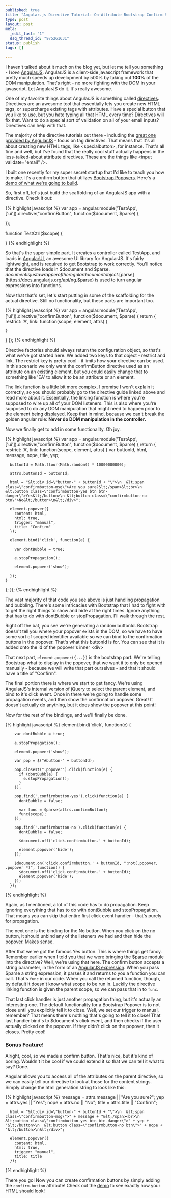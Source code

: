 ```yaml
--- 
published: true
title: "Angular.js Directive Tutorial: On-Attribute Bootstrap Confirm Button"
type: post
layout: post
meta: 
  _edit_last: "1"
  dsq_thread_id: "975261631"
status: publish
tags: []

---
```

I haven't talked about it much on the blog yet, but let me tell you something - I _love_ [AngularJS](https://angularjs.org).  AngularJS is a client-side javascript framework that pretty much speeds up development by 500% by taking out **100%** of the DOM manipulation.  That's right - no more fighting with the DOM in your javascript.  Let AngularJS do it.  It's really awesome.

One of my favorite things about AngularJS is something called [directives](https://docs.angularjs.org/guide/directive).  Directives are an awesome tool that essentially lets you create new HTML tags, or supercharge existing tags with attributes.  Have a special button that you like to use, but you hate typing all that HTML every time?  Directives will fix that.  Want to do a special sort of validation on all of your email inputs?  Directives can help with that.

The majority of the directive tutorials out there - including the [great one provided by AngularJS](https://docs.angularjs.org/guide/directive) - focus on tag directives.  That means that it's all about creating new HTML tags, like &lt;specialbutton>, for instance.  That's all fine and well, but I've found that the really cool stuff actually happens in the less-talked-about attribute directives.  These are the things like &lt;input validate="email" />.

I built one recently for my super secret startup that I'd like to teach you how to make.  It's a confirm button that utilizes [Bootstrap Popovers](https://twitter.github.com/bootstrap/javascript.html#popovers).  Here's a [demo of what we're going to build](https://plnkr.co/edit/a7TTvWSXbWHY14PgR7Ew?p=preview).

So, first off, let's just build the scaffolding of an AngularJS app with a directive. Check it out:

{% highlight javascript %}
var app = angular.module('TestApp', ['ui']).directive("confirmButton", function($document, $parse) {

});

function TestCtrl($scope) {

}
{% endhighlight %}

So that's the super simple part.  It creates a controller called TestApp, and loads in [AngularUI](https://angular-ui.github.com/), an awesome UI library for AngularJS.  It's fairly lightweight, and is required to get Bootstrap to work correctly.  You'll notice that the directive loads in $document and $parse.  $document is just a wrapper of the regular document object.  [$parse](https://docs.angularjs.org/api/ng.$parse) is used to turn angular expressions into functions.

Now that that's set, let's start putting in some of the scaffolding for the actual directive.  Still no functionality, but these parts are important too.

{% highlight javascript %}
var app = angular.module('TestApp', ['ui']).directive("confirmButton", function($document, $parse) {
  return {
    restrict: 'A',
    link: function(scope, element, attrs) {

    }
  }
});
{% endhighlight %}

Directive factories should always return the configuration object, so that's what we've got started here.  We added two keys to that object - restrict and link.  The restrict key is pretty cool - it limits how your directive can be used.  In this scenario we only want the confirmButton directive used as an attribute on an existing element, but you could easily change that to something like 'EA' to allow it to be an attribute or an element.

The link function is a little bit more complex.  I promise I won't explain it correctly, so you should probably go to the directive guide linked above and read more about it.  Essentially, the linking function is where you're supposed to wire up all of your DOM listeners.  This is also where you're supposed to do any DOM manipulation that might need to happen prior to the element being displayed. Keep that in mind, because we can't break the golden angular rule: **Never do DOM manipulation in the controller.**

Now we finally get to add in some functionality.  Oh joy.


{% highlight javascript %}
var app = angular.module('TestApp', ['ui']).directive("confirmButton", function($document, $parse) {
  return {
    restrict: 'A',
    link: function(scope, element, attrs) {
      var buttonId, html, message, nope, title, yep;
      
      buttonId = Math.floor(Math.random() * 10000000000);
      
      attrs.buttonId = buttonId;
      
      html = "&lt;div id=\"button-" + buttonId + "\">\n  &lt;span class=\"confirmbutton-msg\">Are you sure?&lt;/span>&lt;br>\n  &lt;button class=\"confirmbutton-yes btn btn-danger\">Yes&lt;/button>\n	&lt;button class=\"confirmbutton-no btn\">No&lt;/button>\n&lt;/div>";
      
      element.popover({
        content: html,
        html: true,
        trigger: "manual",
        title: "Confirm"
      });
      
      element.bind('click', function(e) {

        var dontBubble = true;
        
        e.stopPropagation();
        
        element.popover('show');

      });
    }
  };
});
{% endhighlight %}

The vast majority of that code you see above is just handling propagation and bubbling.  There's some intricacies with Bootstrap that I had to fight with to get the right things to show and hide at the right times.  Ignore anything that has to do with dontBubble or stopPropagation. I'll walk through the rest.

Right off the bat, you see we're generating a random buttonId.  Bootstrap doesn't tell you where your popover exists in the DOM, so we have to have some sort of scoped identifier available so we can bind to the confirmation buttons in the popover.  That's what this buttonId is for.  You can see that it is added onto the id of the popover's inner &lt;div>

That next part, `element.popover({...})` is the bootstrap part.  We're telling Bootstrap what to display in the popover, that we want it to only be opened manually - because we will write that part ourselves - and that it should have a title of "Confirm".

The final portion there is where we start to get fancy.  We're using AngularJS's internal version of jQuery to select the parent element, and bind to it's click event.  Once in there we're going to handle some propagation events, and then show the confirmation popover.  Great!  It doesn't actually do anything, but it does show the popover at this point!

Now for the rest of the bindings, and we'll finally be done.

{% highlight javascript %}
element.bind('click', function(e) {

        var dontBubble = true;
        
        e.stopPropagation();
        
        element.popover('show');
        
        var pop = $("#button-" + buttonId);
        
        pop.closest(".popover").click(function(e) {
          if (dontBubble) {
            e.stopPropagation();
          }
        });
        
        pop.find('.confirmbutton-yes').click(function(e) {
          dontBubble = false;
          
          var func = $parse(attrs.confirmButton);
          func(scope);
        });
        
        pop.find('.confirmbutton-no').click(function(e) {
          dontBubble = false;
          
          $document.off('click.confirmbutton.' + buttonId);
          
          element.popover('hide');
        });
        
        $document.on('click.confirmbutton.' + buttonId, ":not(.popover, .popover *)", function() {
          $document.off('click.confirmbutton.' + buttonId);
          element.popover('hide');
        });
      });
{% endhighlight %}

Again, as I mentioned, a lot of this code has to do propagation.  Keep ignoring everything that has to do with dontBubble and stopPropagation.  That means you can skip that entire first click event handler - that's purely for propagation.

The next one is the binding for the No button.  When you click on the no button, it should unbind any of the listeners we had and then hide the popover.  Makes sense.

After that we've got the famous Yes button.  This is where things get fancy.  Remember earlier when I told you that we were bringing the $parse module into the directive?  Well, we're using that here.  The confirm button accepts a string parameter, in the form of an [AngularJS expression](https://docs.angularjs.org/guide/expression).  When you pass $parse a string expression, it parses it and returns to you a function you can call.  That's `func` in our code.  When you call the returned function, though, by default it doesn't know what scope to be run in.  Luckily the directive linking function is given the parent scope, so we can pass that in to `func`.

That last click handler is just another propagation thing, but it's actually an interesting one.  The default functionality for a Bootstrap Popover is to not close until you explicitly tell it to close.  Well, we set our trigger to manual, remember?  That means there's nothing that's going to tell it to close!  That last handler bind's to $document's click event, and then checks if the user actually clicked on the popover.  If they didn't click on the popover, then it closes.  Pretty cool!

### Bonus Feature!

Alright, cool, so we made a confirm button.  That's nice, but it's kind of boring.  Wouldn't it be cool if we could extend it so that we can tell it what to say?  Done.

Angular allows you to access all of the attributes on the parent directive, so we can easily tell our directive to look at those for the content strings.  Simply change the html generation string to look like this:

{% highlight javascript  %}
      message = attrs.message || "Are you sure?";
      yep = attrs.yes || "Yes";
      nope = attrs.no || "No";
      title = attrs.title || "Confirm";
      
      html = "&lt;div id=\"button-" + buttonId + "\">\n  &lt;span class=\"confirmbutton-msg\">" + message + "&lt;/span><br>\n  &lt;button class=\"confirmbutton-yes btn btn-danger\">" + yep + "&lt;/button>\n	&lt;button class=\"confirmbutton-no btn\">" + nope + "&lt;/button>\n&lt;/div>";
      
      element.popover({
        content: html,
        html: true,
        trigger: "manual",
        title: title
      });
{% endhighlight %}

There you go!  Now you can create confirmation buttons by simply adding the `confirm-button` attribute!  Check out the [demo](https://plnkr.co/edit/a7TTvWSXbWHY14PgR7Ew?p=preview) to see exactly how your HTML should look!
